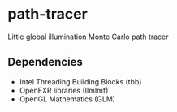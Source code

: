 path-tracer
===========

Little global illumination Monte Carlo path tracer

Dependencies
------------
* Intel Threading Building Blocks (tbb)
* OpenEXR libraries (IlmImf)
* OpenGL Mathematics (GLM)
